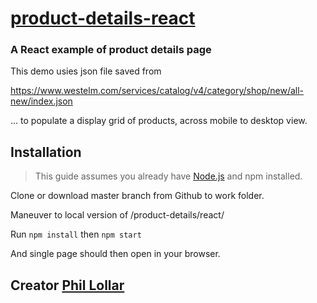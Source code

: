 # [product-details-react](https://github.com/CodeTrafficker/product-details-react)

### A React example of product details page 

This demo usies json file saved from 

 https://www.westelm.com/services/catalog/v4/category/shop/new/all-new/index.json

 ... to populate a display grid of products, across mobile to desktop view.

## Installation

> This guide assumes you already have [Node.js](https://nodejs.org/en/) and npm installed.

Clone or download master branch from Github to work folder.

Maneuver to local version of /product-details/react/

Run 
```npm install```
then
```npm start```

And single page should then open in your browser.


 ## Creator [Phil Lollar](https://github.com/CodeTrafficker/)

